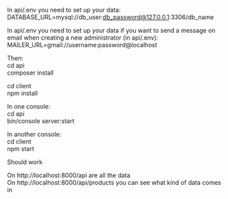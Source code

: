 In api/.env you need to set up your data:<br>
DATABASE_URL=mysql://db_user:db_password@127.0.0.1:3306/db_name<br>

In api/.env you need to set up your data if you want to send a message on email when creating a new administrator (in api/.env):<br>
MAILER_URL=gmail://username:password@localhost<br>

Then:<br>
cd api<br>
composer install<br>

cd client<br>
npm install<br>

In one console:<br>
cd api<br>
bin/console server:start<br>

In another console:<br>
cd client<br>
npm start<br>

Should work<br>

On http://localhost:8000/api are all the data<br>
On http://localhost:8000/api/products you can see what kind of data comes in<br>
